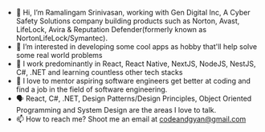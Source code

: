 - 👋 Hi, I’m Ramalingam Srinivasan, working with Gen Digital Inc, A Cyber Safety Solutions company building products such as Norton, Avast, LifeLock, Avira & Reputation Defender(formerly known as NortonLifeLock/Symantec). 
- 👀 I’m interested in developing some cool apps as hobby that'll help solve some real world problems
- 🌱 I work predominantly in React, React Native, NextJS, NodeJS, NestJS, C#, .NET and learning countless other tech stacks
- 💞️ I love to mentor aspiring software engineers get better at coding and find a job in the field of software engineering.
- 🗣️ React, C#, .NET, Design Patterns/Design Principles, Object Oriented Programming and System Design are the areas I love to talk.
- 📫 How to reach me? Shoot me an email at codeandgyan@gmail.com

<!---
codeandgyan/codeandgyan is a ✨ special ✨ repository because its `README.md` (this file) appears on your GitHub profile.
You can click the Preview link to take a look at your changes.
--->
